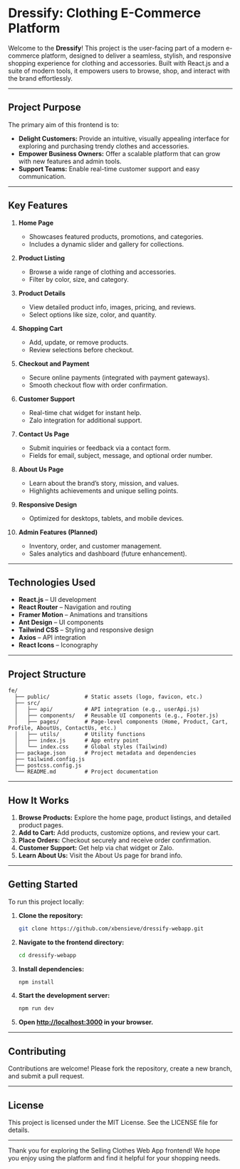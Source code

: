 # Dressify: Clothing E-Commerce Platform

Welcome to the **Dressify**! This project is the user-facing part of a modern e-commerce platform, designed to deliver a seamless, stylish, and responsive shopping experience for clothing and accessories. Built with React.js and a suite of modern tools, it empowers users to browse, shop, and interact with the brand effortlessly.

---

## Project Purpose

The primary aim of this frontend is to:
- **Delight Customers:** Provide an intuitive, visually appealing interface for exploring and purchasing trendy clothes and accessories.
- **Empower Business Owners:** Offer a scalable platform that can grow with new features and admin tools.
- **Support Teams:** Enable real-time customer support and easy communication.

---

## Key Features

1. **Home Page**
   - Showcases featured products, promotions, and categories.
   - Includes a dynamic slider and gallery for collections.

2. **Product Listing**
   - Browse a wide range of clothing and accessories.
   - Filter by color, size, and category.

3. **Product Details**
   - View detailed product info, images, pricing, and reviews.
   - Select options like size, color, and quantity.

4. **Shopping Cart**
   - Add, update, or remove products.
   - Review selections before checkout.

5. **Checkout and Payment**
   - Secure online payments (integrated with payment gateways).
   - Smooth checkout flow with order confirmation.

6. **Customer Support**
   - Real-time chat widget for instant help.
   - Zalo integration for additional support.

7. **Contact Us Page**
   - Submit inquiries or feedback via a contact form.
   - Fields for email, subject, message, and optional order number.

8. **About Us Page**
   - Learn about the brand’s story, mission, and values.
   - Highlights achievements and unique selling points.

9. **Responsive Design**
   - Optimized for desktops, tablets, and mobile devices.

10. **Admin Features (Planned)**
    - Inventory, order, and customer management.
    - Sales analytics and dashboard (future enhancement).

---

## Technologies Used

- **React.js** – UI development
- **React Router** – Navigation and routing
- **Framer Motion** – Animations and transitions
- **Ant Design** – UI components
- **Tailwind CSS** – Styling and responsive design
- **Axios** – API integration
- **React Icons** – Iconography

---

## Project Structure

```
fe/
  ├── public/           # Static assets (logo, favicon, etc.)
  ├── src/
  │   ├── api/          # API integration (e.g., userApi.js)
  │   ├── components/   # Reusable UI components (e.g., Footer.js)
  │   ├── pages/        # Page-level components (Home, Product, Cart, Profile, AboutUs, ContactUs, etc.)
  │   ├── utils/        # Utility functions
  │   ├── index.js      # App entry point
  │   └── index.css     # Global styles (Tailwind)
  ├── package.json      # Project metadata and dependencies
  ├── tailwind.config.js
  ├── postcss.config.js
  └── README.md         # Project documentation
```

---

## How It Works

1. **Browse Products:** Explore the home page, product listings, and detailed product pages.
2. **Add to Cart:** Add products, customize options, and review your cart.
3. **Place Orders:** Checkout securely and receive order confirmation.
4. **Customer Support:** Get help via chat widget or Zalo.
5. **Learn About Us:** Visit the About Us page for brand info.

---

## Getting Started

To run this project locally:

1. **Clone the repository:**
   ```sh
   git clone https://github.com/xbensieve/dressify-webapp.git
   ```
2. **Navigate to the frontend directory:**
   ```sh
   cd dressify-webapp
   ```
3. **Install dependencies:**
   ```sh
   npm install
   ```
4. **Start the development server:**
   ```sh
   npm run dev
   ```
5. **Open [http://localhost:3000](http://localhost:3000) in your browser.**

---

## Contributing

Contributions are welcome! Please fork the repository, create a new branch, and submit a pull request.

---

## License

This project is licensed under the MIT License. See the LICENSE file for details.

---

Thank you for exploring the Selling Clothes Web App frontend! We hope you enjoy using the platform and find it helpful for your shopping needs.
